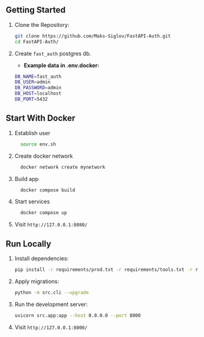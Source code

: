 ## Getting Started

1. Clone the Repository:
    ```bash
    git clone https://github.com/Maks-Siglov/FastAPI-Auth.git
    cd FastAPI-Auth/
    ```

2. Create `fast_auth` postgres db.
    - **Example data in .env.docker:**
    ```bash
    DB_NAME=fast_auth
    DB_USER=admin
    DB_PASSWORD=admin
    DB_HOST=localhost
    DB_PORT=5432
    ```
## Start With Docker


1. Establish user

    ```bash
      source env.sh
     ```

2. Create docker network

    ```bash
      docker network create mynetwork  
     ```

3. Build app 
    ```bash
      docker compose build  
     ```

4. Start services 
    ```bash
      docker compose up  
     ```
   
5.  Visit `http://127.0.0.1:8080/`


## Run Locally

1. Install dependencies:

    ```bash
    pip install -r requirements/prod.txt -r requirements/tools.txt -r requirements/dev.txt
    ```

2. Apply migrations:

    ```bash
    python -m src.cli --upgrade
    ```

3. Run the development server:

    ```bash
    uvicorn src.app:app --host 0.0.0.0 --port 8000
    ```

4. Visit `http://127.0.0.1:8000/`
